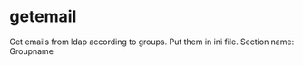 # getemail

Get emails from ldap according to groups. Put them in ini file. Section name: Groupname
